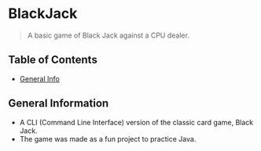 # BlackJack
> A basic game of Black Jack against a CPU dealer.

## Table of Contents
* [General Info](#general-information)

## General Information
- A CLI (Command Line Interface) version of the classic card game, Black Jack.
- The game was made as a fun project to practice Java.
